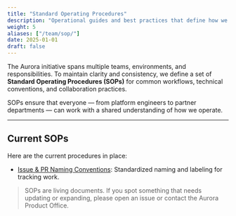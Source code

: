 ```yaml
---
title: "Standard Operating Procedures"
description: "Operational guides and best practices that define how we work across the Aurora initiative."
weight: 5
aliases: ["/team/sop/"]
date: 2025-01-01
draft: false
---
```


The Aurora initiative spans multiple teams, environments, and responsibilities. To maintain clarity and consistency, we define a set of **Standard Operating Procedures (SOPs)** for common workflows, technical conventions, and collaboration practices.

SOPs ensure that everyone — from platform engineers to partner departments — can work with a shared understanding of how we operate.

---

## Current SOPs

Here are the current procedures in place:

- [Issue & PR Naming Conventions](/docs/standard-operating-procedures/issue-naming/): Standardized naming and labeling for tracking work.

> SOPs are living documents. If you spot something that needs updating or expanding, please open an issue or contact the Aurora Product Office.
